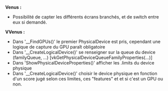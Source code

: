 **Venus :**

- Possibilité de capter les différents écrans branchés, et de switch entre eux si demandé.

**VVenus :**

- Dans '__FindGPUs()' le premier PhysicalDevice est pris, cependant une logique de capture du GPU paraît obligatoire
- Dans '__CreateLogicalDevice()' se renseigner sur la queue du device (familyQueue, ...) [vkGetPhysicalDeviceQueueFamilyProperties(...)]
- Dans 'ShowPhysicalDeviceProperties()' afficher les .limits du device physique
- Dans '__CreateLogicalDevice()' choisir le device physique en fonction d'un score jugé selon ces limites, ces "features" et et si c'est un GPU ou non.
